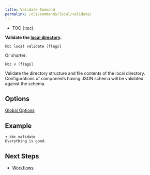 ```yaml
---
title: Validate Command
permalink: /cli/commands/local/validate/
---
```


* TOC
{:toc}


**Validate the [local directory](/cli/structure/).**

```
kbc local validate [flags]
```

Or shorter:
```
kbc v [flags]
```

Validate the directory structure and file contents of the local directory. Configurations of components having JSON schema
will be validated against the schema.

## Options

[Global Options](/cli/commands/#global-options)

## Example

```
➜ kbc validate
Everything is good.
```

## Next Steps

- [Workflows](/cli/commands/workflows/)
